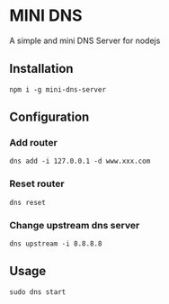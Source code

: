 MINI DNS
===

A simple and mini DNS Server for nodejs

## Installation
	npm i -g mini-dns-server

## Configuration

### Add router

	dns add -i 127.0.0.1 -d www.xxx.com

### Reset router

	dns reset

### Change upstream dns server

	dns upstream -i 8.8.8.8

## Usage

	sudo dns start